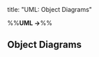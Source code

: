 <frontmatter>
title: "UML: Object Diagrams"
</frontmatter>

<link rel="stylesheet" href="{{baseUrl}}/css/textbook.css">

<div class="website-content">

%%**UML →**%%

## Object Diagrams

<div id="main">

<include src="introduction/embed.md" boilerplate  />
<include src="objects/embed.md" boilerplate  />
<include src="associations/what/embed.md" boilerplate  />

</div>

</div>
